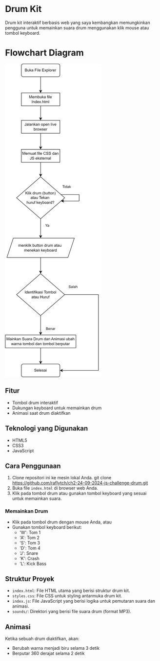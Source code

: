 # Drum Kit

Drum kit interaktif berbasis web yang saya kembangkan memungkinkan pengguna untuk memainkan suara drum menggunakan klik mouse atau tombol keyboard.

# Flowchart Diagram

<img src="./drum-kit-flow-chart.png">

## Fitur

- Tombol drum interaktif
- Dukungan keyboard untuk memainkan drum
- Animasi saat drum diaktifkan

## Teknologi yang Digunakan

- HTML5
- CSS3
- JavaScript

## Cara Penggunaan

1. Clone repositori ini ke mesin lokal Anda.
   git clone https://github.com/raflytch/ch2-24-09-2024-js-challenge-drum.git
2. Buka file `index.html` di browser web Anda.
3. Klik pada tombol drum atau gunakan tombol keyboard yang sesuai untuk memainkan suara.

### Memainkan Drum

- Klik pada tombol drum dengan mouse Anda, atau
- Gunakan tombol keyboard berikut:
  - 'W': Tom 1
  - 'A': Tom 2
  - 'S': Tom 3
  - 'D': Tom 4
  - 'J': Snare
  - 'K': Crash
  - 'L': Kick Bass

## Struktur Proyek

- `index.html`: File HTML utama yang berisi struktur drum kit.
- `styles.css`: File CSS untuk styling antarmuka drum kit.
- `index.js`: File JavaScript yang berisi logika untuk pemutaran suara dan animasi.
- `sounds/`: Direktori yang berisi file suara drum (format MP3).

## Animasi

Ketika sebuah drum diaktifkan, akan:

- Berubah warna menjadi biru selama 3 detik
- Berputar 360 derajat selama 2 detik
